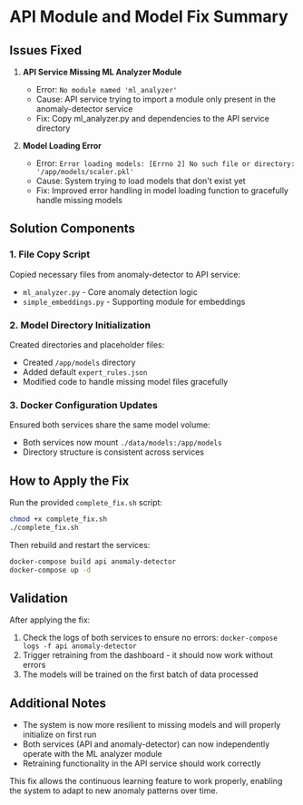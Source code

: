 # API Module and Model Fix Summary

## Issues Fixed

1. **API Service Missing ML Analyzer Module**
   - Error: `No module named 'ml_analyzer'`
   - Cause: API service trying to import a module only present in the anomaly-detector service
   - Fix: Copy ml_analyzer.py and dependencies to the API service directory

2. **Model Loading Error**
   - Error: `Error loading models: [Errno 2] No such file or directory: '/app/models/scaler.pkl'`
   - Cause: System trying to load models that don't exist yet
   - Fix: Improved error handling in model loading function to gracefully handle missing models

## Solution Components

### 1. File Copy Script
Copied necessary files from anomaly-detector to API service:
- `ml_analyzer.py` - Core anomaly detection logic
- `simple_embeddings.py` - Supporting module for embeddings

### 2. Model Directory Initialization
Created directories and placeholder files:
- Created `/app/models` directory
- Added default `expert_rules.json`
- Modified code to handle missing model files gracefully

### 3. Docker Configuration Updates
Ensured both services share the same model volume:
- Both services now mount `./data/models:/app/models`
- Directory structure is consistent across services

## How to Apply the Fix

Run the provided `complete_fix.sh` script:

```bash
chmod +x complete_fix.sh
./complete_fix.sh
```

Then rebuild and restart the services:

```bash
docker-compose build api anomaly-detector
docker-compose up -d
```

## Validation

After applying the fix:
1. Check the logs of both services to ensure no errors: `docker-compose logs -f api anomaly-detector`
2. Trigger retraining from the dashboard - it should now work without errors
3. The models will be trained on the first batch of data processed

## Additional Notes

- The system is now more resilient to missing models and will properly initialize on first run
- Both services (API and anomaly-detector) can now independently operate with the ML analyzer module
- Retraining functionality in the API service should work correctly

This fix allows the continuous learning feature to work properly, enabling the system to adapt to new anomaly patterns over time.
